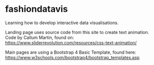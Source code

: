 # fashiondatavis
Learning how to develop interactive data visualisations.


Landing page uses source code from this site to create text animation.
Code by Callum Martin, found on:
https://www.sliderrevolution.com/resources/css-text-animation/

Main pages are using a Bootstrap 4 Basic Template, found here:
https://www.w3schools.com/bootstrap4/bootstrap_templates.asp



